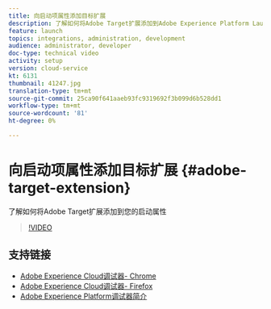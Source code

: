 ```yaml
---
title: 向启动项属性添加目标扩展
description: 了解如何将Adobe Target扩展添加到Adobe Experience Platform Launch财产
feature: launch
topics: integrations, administration, development
audience: administrator, developer
doc-type: technical video
activity: setup
version: cloud-service
kt: 6131
thumbnail: 41247.jpg
translation-type: tm+mt
source-git-commit: 25ca90f641aaeb93fc9319692f3b099d6b528dd1
workflow-type: tm+mt
source-wordcount: '81'
ht-degree: 0%

---
```



# 向启动项属性添加目标扩展 {#adobe-target-extension}

了解如何将Adobe Target扩展添加到您的启动属性

>[!VIDEO](https://video.tv.adobe.com/v/41247?quality=12&learn=on)


## 支持链接

* [Adobe Experience Cloud调试器- Chrome](https://chrome.google.com/webstore/detail/adobe-experience-cloud-de/ocdmogmohccmeicdhlhhgepeaijenapj)
* [Adobe Experience Cloud调试器- Firefox](https://addons.mozilla.org/en-US/firefox/addon/adobe-experience-platform-dbg/)
* [Adobe Experience Platform调试器简介](https://docs.adobe.com/content/help/en/platform-learn/tutorials/data-ingestion/web-sdk/introduction-to-the-experience-platform-debugger.html)